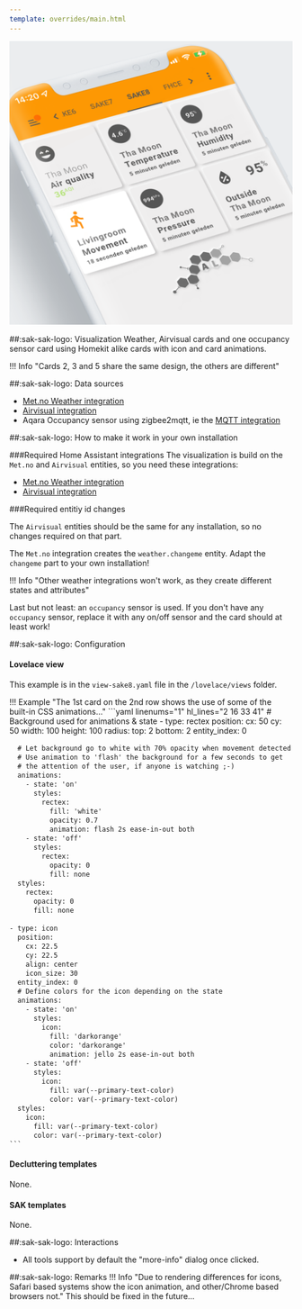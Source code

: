```yaml
---
template: overrides/main.html
---
```


[![SAK Example]][SAK Example]

  [SAK Example]: ../assets/screenshots/sak-example-8.png

##:sak-sak-logo: Visualization
Weather, Airvisual cards and one occupancy sensor card using Homekit alike cards with icon and card animations.

!!! Info "Cards 2, 3 and 5 share the same design, the others are different"

##:sak-sak-logo: Data sources
- [Met.no Weather integration](https://www.home-assistant.io/integrations/met/)
- [Airvisual integration](https://www.home-assistant.io/integrations/airvisual/)
- Aqara Occupancy sensor using zigbee2mqtt, ie the [MQTT integration](https://www.home-assistant.io/integrations/mqtt/)

##:sak-sak-logo: How to make it work in your own installation

###Required Home Assistant integrations
The visualization is build on the `Met.no` and `Airvisual` entities, so you need these integrations:

- [Met.no Weather integration](https://www.home-assistant.io/integrations/met/)
- [Airvisual integration](https://www.home-assistant.io/integrations/airvisual/)

###Required entitiy id changes

The `Airvisual` entities should be the same for any installation, so no changes required on that part.

The `Met.no` integration creates the `weather.changeme` entity. Adapt the `changeme` part to your own installation!

!!! Info "Other weather integrations won't work, as they create different states and attributes"

Last but not least: an `occupancy` sensor is used. If you don't have any `occupancy` sensor, replace it with any on/off sensor and the card should at least work!

##:sak-sak-logo: Configuration

#### Lovelace view
This example is in the `view-sake8.yaml` file in the `/lovelace/views` folder.

!!! Example "The 1st card on the 2nd row shows the use of some of the built-in CSS animations..."
    ```yaml linenums="1" hl_lines="2 16 33 41"
    # Background used for animations & state
    - type: rectex
      position:
        cx: 50
        cy: 50
        width: 100
        height: 100
        radius:
          top: 2
          bottom: 2
      entity_index: 0

      # Let background go to white with 70% opacity when movement detected
      # Use animation to 'flash' the background for a few seconds to get
      # the attention of the user, if anyone is watching ;-)
      animations:
        - state: 'on'
          styles:
            rectex:
              fill: 'white'
              opacity: 0.7
              animation: flash 2s ease-in-out both
        - state: 'off'
          styles:
            rectex:
              opacity: 0
              fill: none
      styles:
        rectex:
          opacity: 0
          fill: none

    - type: icon
      position:
        cx: 22.5
        cy: 22.5
        align: center
        icon_size: 30
      entity_index: 0
      # Define colors for the icon depending on the state
      animations:
        - state: 'on'
          styles:
            icon:
              fill: 'darkorange'
              color: 'darkorange'
              animation: jello 2s ease-in-out both
        - state: 'off'
          styles:
            icon:
              fill: var(--primary-text-color)
              color: var(--primary-text-color)
      styles:
        icon:
          fill: var(--primary-text-color)
          color: var(--primary-text-color)
    ```

#### Decluttering templates
None.

#### SAK templates
None.

##:sak-sak-logo: Interactions
- All tools support by default the "more-info" dialog once clicked.

##:sak-sak-logo: Remarks
!!! Info "Due to rendering differences for icons, Safari based systems show the icon animation, and other/Chrome based browsers not."
    This should be fixed in the future...
